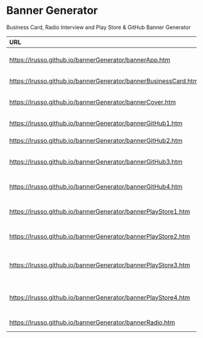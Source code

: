 # Banner Generator
Business Card, Radio Interview and Play Store & GitHub Banner Generator

| URL  | DETAILS  |
| :------------ |:---------------:|
| https://lrusso.github.io/bannerGenerator/bannerApp.htm | App Generic Banner | 
| https://lrusso.github.io/bannerGenerator/bannerBusinessCard.htm | Business Card |
| https://lrusso.github.io/bannerGenerator/bannerCover.htm | Multi Device Cover |
| https://lrusso.github.io/bannerGenerator/bannerGitHub1.htm | GitHub Banner 1 | 
| https://lrusso.github.io/bannerGenerator/bannerGitHub2.htm | GitHub Banner 2 | 
| https://lrusso.github.io/bannerGenerator/bannerGitHub3.htm | GitHub Banner 3 Mini | 
| https://lrusso.github.io/bannerGenerator/bannerGitHub4.htm | GitHub Banner 4 Mini | 
| https://lrusso.github.io/bannerGenerator/bannerPlayStore1.htm | Play Store Banner 1 | 
| https://lrusso.github.io/bannerGenerator/bannerPlayStore2.htm | Play Store Banner 2 | 
| https://lrusso.github.io/bannerGenerator/bannerPlayStore3.htm | Play Store Banner 3 Mini | 
| https://lrusso.github.io/bannerGenerator/bannerPlayStore4.htm | Play Store Banner 4 Mini | 
| https://lrusso.github.io/bannerGenerator/bannerRadio.htm | Radio Interview | 
